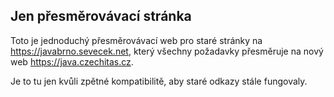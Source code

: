 Jen přesměrovávací stránka
--------------------------

Toto je jednoduchý přesměrovávací web pro staré stránky na <https://javabrno.sevecek.net>,
který všechny požadavky přesměruje na nový web <https://java.czechitas.cz>.

Je to tu jen kvůli zpětné kompatibilitě, aby staré odkazy stále fungovaly.
